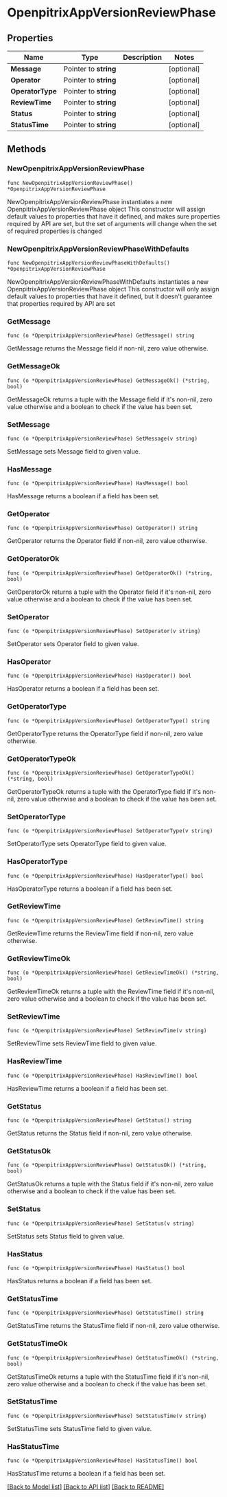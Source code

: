 # OpenpitrixAppVersionReviewPhase

## Properties

Name | Type | Description | Notes
------------ | ------------- | ------------- | -------------
**Message** | Pointer to **string** |  | [optional] 
**Operator** | Pointer to **string** |  | [optional] 
**OperatorType** | Pointer to **string** |  | [optional] 
**ReviewTime** | Pointer to **string** |  | [optional] 
**Status** | Pointer to **string** |  | [optional] 
**StatusTime** | Pointer to **string** |  | [optional] 

## Methods

### NewOpenpitrixAppVersionReviewPhase

`func NewOpenpitrixAppVersionReviewPhase() *OpenpitrixAppVersionReviewPhase`

NewOpenpitrixAppVersionReviewPhase instantiates a new OpenpitrixAppVersionReviewPhase object
This constructor will assign default values to properties that have it defined,
and makes sure properties required by API are set, but the set of arguments
will change when the set of required properties is changed

### NewOpenpitrixAppVersionReviewPhaseWithDefaults

`func NewOpenpitrixAppVersionReviewPhaseWithDefaults() *OpenpitrixAppVersionReviewPhase`

NewOpenpitrixAppVersionReviewPhaseWithDefaults instantiates a new OpenpitrixAppVersionReviewPhase object
This constructor will only assign default values to properties that have it defined,
but it doesn't guarantee that properties required by API are set

### GetMessage

`func (o *OpenpitrixAppVersionReviewPhase) GetMessage() string`

GetMessage returns the Message field if non-nil, zero value otherwise.

### GetMessageOk

`func (o *OpenpitrixAppVersionReviewPhase) GetMessageOk() (*string, bool)`

GetMessageOk returns a tuple with the Message field if it's non-nil, zero value otherwise
and a boolean to check if the value has been set.

### SetMessage

`func (o *OpenpitrixAppVersionReviewPhase) SetMessage(v string)`

SetMessage sets Message field to given value.

### HasMessage

`func (o *OpenpitrixAppVersionReviewPhase) HasMessage() bool`

HasMessage returns a boolean if a field has been set.

### GetOperator

`func (o *OpenpitrixAppVersionReviewPhase) GetOperator() string`

GetOperator returns the Operator field if non-nil, zero value otherwise.

### GetOperatorOk

`func (o *OpenpitrixAppVersionReviewPhase) GetOperatorOk() (*string, bool)`

GetOperatorOk returns a tuple with the Operator field if it's non-nil, zero value otherwise
and a boolean to check if the value has been set.

### SetOperator

`func (o *OpenpitrixAppVersionReviewPhase) SetOperator(v string)`

SetOperator sets Operator field to given value.

### HasOperator

`func (o *OpenpitrixAppVersionReviewPhase) HasOperator() bool`

HasOperator returns a boolean if a field has been set.

### GetOperatorType

`func (o *OpenpitrixAppVersionReviewPhase) GetOperatorType() string`

GetOperatorType returns the OperatorType field if non-nil, zero value otherwise.

### GetOperatorTypeOk

`func (o *OpenpitrixAppVersionReviewPhase) GetOperatorTypeOk() (*string, bool)`

GetOperatorTypeOk returns a tuple with the OperatorType field if it's non-nil, zero value otherwise
and a boolean to check if the value has been set.

### SetOperatorType

`func (o *OpenpitrixAppVersionReviewPhase) SetOperatorType(v string)`

SetOperatorType sets OperatorType field to given value.

### HasOperatorType

`func (o *OpenpitrixAppVersionReviewPhase) HasOperatorType() bool`

HasOperatorType returns a boolean if a field has been set.

### GetReviewTime

`func (o *OpenpitrixAppVersionReviewPhase) GetReviewTime() string`

GetReviewTime returns the ReviewTime field if non-nil, zero value otherwise.

### GetReviewTimeOk

`func (o *OpenpitrixAppVersionReviewPhase) GetReviewTimeOk() (*string, bool)`

GetReviewTimeOk returns a tuple with the ReviewTime field if it's non-nil, zero value otherwise
and a boolean to check if the value has been set.

### SetReviewTime

`func (o *OpenpitrixAppVersionReviewPhase) SetReviewTime(v string)`

SetReviewTime sets ReviewTime field to given value.

### HasReviewTime

`func (o *OpenpitrixAppVersionReviewPhase) HasReviewTime() bool`

HasReviewTime returns a boolean if a field has been set.

### GetStatus

`func (o *OpenpitrixAppVersionReviewPhase) GetStatus() string`

GetStatus returns the Status field if non-nil, zero value otherwise.

### GetStatusOk

`func (o *OpenpitrixAppVersionReviewPhase) GetStatusOk() (*string, bool)`

GetStatusOk returns a tuple with the Status field if it's non-nil, zero value otherwise
and a boolean to check if the value has been set.

### SetStatus

`func (o *OpenpitrixAppVersionReviewPhase) SetStatus(v string)`

SetStatus sets Status field to given value.

### HasStatus

`func (o *OpenpitrixAppVersionReviewPhase) HasStatus() bool`

HasStatus returns a boolean if a field has been set.

### GetStatusTime

`func (o *OpenpitrixAppVersionReviewPhase) GetStatusTime() string`

GetStatusTime returns the StatusTime field if non-nil, zero value otherwise.

### GetStatusTimeOk

`func (o *OpenpitrixAppVersionReviewPhase) GetStatusTimeOk() (*string, bool)`

GetStatusTimeOk returns a tuple with the StatusTime field if it's non-nil, zero value otherwise
and a boolean to check if the value has been set.

### SetStatusTime

`func (o *OpenpitrixAppVersionReviewPhase) SetStatusTime(v string)`

SetStatusTime sets StatusTime field to given value.

### HasStatusTime

`func (o *OpenpitrixAppVersionReviewPhase) HasStatusTime() bool`

HasStatusTime returns a boolean if a field has been set.


[[Back to Model list]](../README.md#documentation-for-models) [[Back to API list]](../README.md#documentation-for-api-endpoints) [[Back to README]](../README.md)


